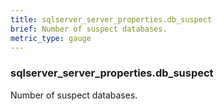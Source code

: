 ```yaml
---
title: sqlserver_server_properties.db_suspect
brief: Number of suspect databases.
metric_type: gauge
---
```

### sqlserver_server_properties.db_suspect

Number of suspect databases.